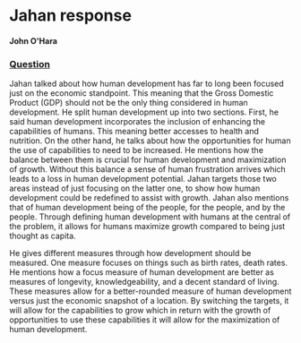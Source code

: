 # Jahan response 

#### John O'Hara

### [Question](https://wicked-problems.github.io/workshop/jahan_rosling)


Jahan talked about how human development has far to long been focused just on the economic standpoint.  This meaning that the Gross Domestic Product (GDP) should not be the only thing considered in human development.  He split human development up into two sections.  First, he said human development incorporates the inclusion of enhancing the capabilities of humans.  This meaning better accesses to health and nutrition.  On the other hand, he talks about how the opportunities for human the use of capabilities to need to be increased.  He mentions how the balance between them is crucial for human development and maximization of growth.  Without this balance a sense of human frustration arrives which leads to a loss in human development potential.  Jahan targets those two areas instead of just focusing on the latter one, to show how human development could be redefined to assist with growth.  Jahan also mentions that of human development being of the people, for the people, and by the people.  Through defining human development with humans at the central of the problem, it allows for humans maximize growth compared to being just thought as capita.

He gives different measures through how development should be measured. One measure focuses on things such as birth rates, death rates.   He mentions how a focus measure of human development are better as measures of longevity, knowledgeability, and a decent standard of living.  These measures allow for a better-rounded measure of human development versus just the economic snapshot of a location.  By switching the targets, it will allow for the capabilities to grow which in return with the growth of opportunities to use these capabilities it will allow for the maximization of human development. 

